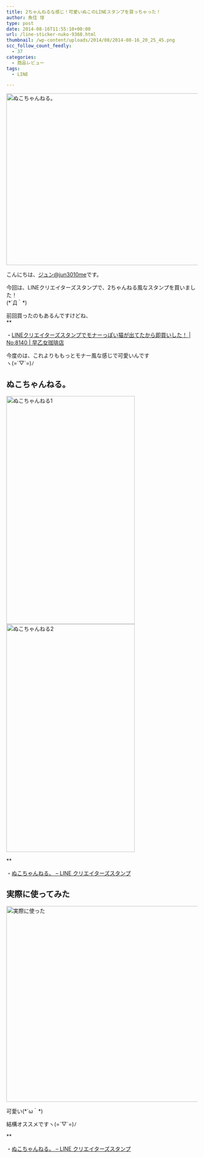 ```yaml
---
title: 2ちゃんねるな感じ！可愛いぬこのLINEスタンプを買っちゃった！
author: 魚住 惇
type: post
date: 2014-08-16T11:55:10+00:00
url: /line-sticker-nuko-9360.html
thumbnail: /wp-content/uploads/2014/08/2014-08-16_20_25_45.png
scc_follow_count_feedly:
  - 37
categories:
  - 商品レビュー
tags:
  - LINE

---
```

<img decoding="async" loading="lazy" src="/wp-content/uploads/2014/08/2014-08-16_20_25_45.png" alt="ぬこちゃんねる。" title="2014-08-16_20_25_45.png" border="0" width="600" height="452" /><!--more-->

こんにちは、[ジュン@jun3010me][1]です。

今回は、LINEクリエイターズスタンプで、2ちゃんねる風なスタンプを買いました！  
(\*´Д｀\*)

前回買ったのもあるんですけどね、  
**</p> 

・<a href="http://jun3010.me/line-sticker-mona-8140.html" target="_blank">LINEクリエイターズスタンプでモナーっぽい猫が出てたから即買いした！ | No:8140 | 早乙女珈琲店</a>

</b>  
  
今度のは、これよりももっとモナー風な感じで可愛いんです  
ヽ(=´▽\`=)ﾉ

## ぬこちゃんねる。

<img decoding="async" loading="lazy" src="/wp-content/uploads/2014/08/2014-08-16-20.26.01.png" alt="ぬこちゃんねる1" title="2014-08-16 20.26.01.png" border="0" width="338" height="600" /> 

<img decoding="async" loading="lazy" src="/wp-content/uploads/2014/08/2014-08-16-20.25.56.png" alt="ぬこちゃんねる2" title="2014-08-16 20.25.56.png" border="0" width="338" height="600" />  


**</p> 

・<a href="https://store.line.me/stickershop/product/1004690/ja" target="_blank">ぬこちゃんねる。 &#8211; LINE クリエイターズスタンプ</a>

</b>

## 実際に使ってみた

<img decoding="async" loading="lazy" src="/wp-content/uploads/2014/08/2014-08-16-20.52.53.jpg" alt="実際に使った" title="2014-08-16 20.52.53.jpg" border="0" width="600" height="515" /> 

可愛い(\*´ω｀\*)

結構オススメですヽ(=´▽\`=)ﾉ

**</p> 

・<a href="https://store.line.me/stickershop/product/1004690/ja" target="_blank">ぬこちゃんねる。 &#8211; LINE クリエイターズスタンプ</a>

</b>

 [1]: https://twitter.com/jun3010me